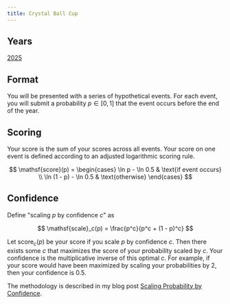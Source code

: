 ```yaml
---
title: Crystal Ball Cup
---
```


<script type="text/javascript">
MathJax = {
  tex: {
      inlineMath: [['$', '$']],
  },
  options: {
      enableMenu: false,
  },
  svg: {
      attributes: {
      pointerEvents: 'none'
      }
  }
};
</script>
<script
    type="text/javascript"
    id="MathJax-script"
    async src="https://cdn.jsdelivr.net/npm/mathjax@4/tex-svg.js">
</script>

## Years

[2025](./2025/)

## Format

You will be presented with a series of hypothetical events. For each event, you
will submit a probability $p \in [0, 1]$ that the event occurs before the end of
the year.

## Scoring

Your score is the sum of your scores across all events. Your score on one event
is defined according to an adjusted logarithmic scoring rule.

$$
\mathsf{score}(p) =
\begin{cases}
  \ln p - \ln 0.5 & \text{if event occurs} \\
  \ln (1 - p) - \ln 0.5 & \text{otherwise}
\end{cases}
$$

## Confidence

Define "scaling $p$ by confidence $c$" as

$$
\mathsf{scale}_c(p) = \frac{p^c}{p^c + (1 - p)^c}
$$

Let $\mathsf{score}_c(p)$ be your score if you scale $p$ by confidence $c$. Then
there exists some $c$ that maximizes the score of your probability scaled by
$c$. Your confidence is the multiplicative inverse of this optimal $c$. For
example, if your score would have been maximized by scaling your probabilities
by $2$, then your confidence is $0.5$.

The methodology is described in my blog post
[Scaling Probability by Confidence](https://mingyli.github.io/blog/2025/09/30/probability-confidence-scaling.html).
